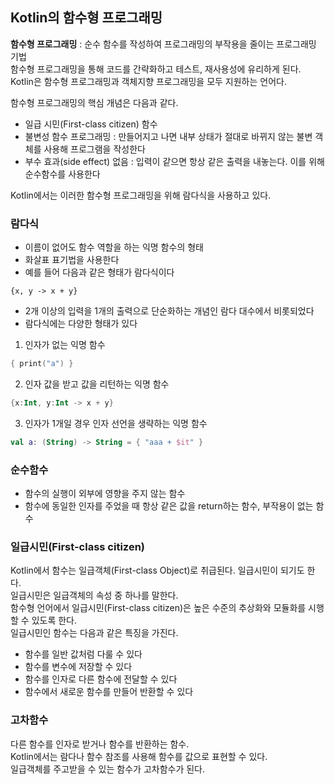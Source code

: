 ## Kotlin의 함수형 프로그래밍
**함수형 프로그래밍** : 순수 함수를 작성하여 프로그래밍의 부작용을 줄이는 프로그래밍 기법  
함수형 프로그래밍을 통해 코드를 간략화하고 테스트, 재사용성에 유리하게 된다.  
Kotlin은 함수형 프로그래밍과 객체지향 프로그래밍을 모두 지원하는 언어다.

함수형 프로그래밍의 핵심 개념은 다음과 같다.
- 일급 시민(First-class citizen) 함수
- 불변성 함수 프로그래밍 : 만들어지고 나면 내부 상태가 절대로 바뀌지 않는 불변 객체를 사용해 프로그램을 작성한다
- 부수 효과(side effect) 없음 : 입력이 같으면 항상 같은 출력을 내놓는다. 이를 위해 순수함수를 사용한다

Kotlin에서는 이러한 함수형 프로그래밍을 위해 람다식을 사용하고 있다.
### 람다식
- 이름이 없어도 함수 역할을 하는 익명 함수의 형태
- 화살표 표기법을 사용한다
- 예를 들어 다음과 같은 형태가 람다식이다
```
{x, y -> x + y}
```
- 2개 이상의 입력을 1개의 출력으로 단순화하는 개념인 람다 대수에서 비롯되었다
- 람다식에는 다양한 형태가 있다
1. 인자가 없는 익명 함수
```Kotlin
{ print("a") }
```
2. 인자 값을 받고 값을 리턴하는 익명 함수
```Kotlin
{x:Int, y:Int -> x + y}
```
3. 인자가 1개일 경우 인자 선언을 생략하는 익명 함수
```Kotlin
val a: (String) -> String = { "aaa + $it" }
```

### 순수함수
- 함수의 실행이 외부에 영향을 주지 않는 함수
- 함수에 동일한 인자를 주었을 때 항상 같은 값을 return하는 함수, 부작용이 없는 함수

### 일급시민(First-class citizen)
Kotlin에서 함수는 일급객체(First-class Object)로 취급된다. 일급시민이 되기도 한다.  
일급시민은 일급객체의 속성 중 하나를 말한다.  
함수형 언어에서 일급시민(First-class citizen)은 높은 수준의 추상화와 모듈화를 시행할 수 있도록 한다.  
일급시민인 함수는 다음과 같은 특징을 가진다.  
- 함수를 일반 값처럼 다룰 수 있다
- 함수를 변수에 저장할 수 있다
- 함수를 인자로 다른 함수에 전달할 수 있다
- 함수에서 새로운 함수를 만들어 반환할 수 있다

### 고차함수
다른 함수를 인자로 받거나 함수를 반환하는 함수.  
Kotlin에서는 람다나 함수 참조를 사용해 함수를 값으로 표현할 수 있다.  
일급객체를 주고받을 수 있는 함수가 고차함수가 된다.


